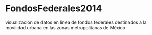 FondosFederales2014
===================

visualización de datos en línea de fondos federales destinados a la movilidad urbana en las zonas metropolitanas de México
